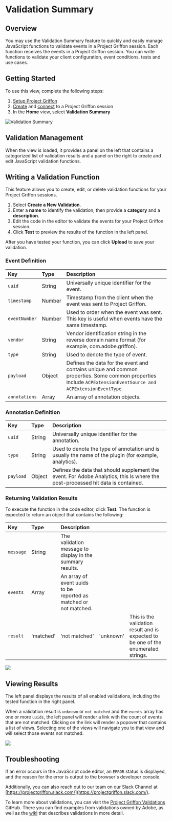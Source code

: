 # Validation Summary

## Overview

You may use the Validation Summary feature to quickly and easily manage JavaScript functions to validate events in a Project Griffon session. Each function receives the events in a Project Griffon session. You can write functions to validate your client configuration, event conditions, tests and use cases.

## Getting Started

To use this view, complete the following steps:

1. [Setup Project Griffon](../set-up-project-griffon.md)
2. [Create](./#creating-sessions) and [connect](./#connecting-to-a-session) to a Project Griffon session
3. In the **Home** view, select **Validation Summary**

![Validation Summary](../../../.gitbook/assets/screen-shot-2021-02-08-at-2.49.28-pm.png)

## Validation Management

When the view is loaded, it provides a panel on the left that contains a categorized list of validation results and a panel on the right to create and edit JavaScript validation functions.

## Writing a Validation Function

This feature allows you to create, edit, or delete validation functions for your Project Griffon sessions.

1. Select **Create a New Validation**.
2. Enter a **name** to identify the validation, then provide a **category** and a **description**.
3. Edit the code in the editor to validate the events for your Project Griffon session.
4. Click **Test** to preview the results of the function in the left panel.

After you have tested your function, you can click **Upload** to save your validation.

### Event Definition

| Key | Type | Description |
| :--- | :--- | :--- |
| `uuid` | String | Universally unique identifier for the event. |
| `timestamp` | Number | Timestamp from the client when the event was sent to Project Griffon. |
| `eventNumber` | Number | Used to order when the event was sent. This key is useful when events have the same timestamp. |
| `vendor` | String | Vendor identification string in the reverse domain name format (for example, com.adobe.griffon). |
| `type` | String | Used to denote the type of event. |
| `payload` | Object | Defines the data for the event and contains unique and common properties. Some common properties include `ACPExtensionEventSource and ACPExtensionEventType`. |
| `annotations` | Array | An array of annotation objects. |

### Annotation Definition

| Key | Type | Description |
| :--- | :--- | :--- |
| `uuid` | String | Universally unique identifier for the annotation. |
| `type` | String | Used to denote the type of annotation and is usually the name of the plugin (for example, analytics). |
| `payload` | Object | Defines the data that should supplement the event. For Adobe Analytics, this is where the post-processed hit data is contained. |

### Returning Validation Results

To execute the function in the code editor, click **Test**. The function is expected to return an object that contains the following:

| Key | Type | Description |  |  |
| :--- | :--- | :--- | :--- | :--- |
| `message` | String | The validation message to display in the summary results. |  |  |
| `events` | Array | An array of event uuids to be reported as matched or not matched. |  |  |
| `result` | 'matched' | 'not matched' | 'unknown' | This is the validation result and is expected to be one of the enumerated strings. |

![](../../../.gitbook/assets/griffon-custom-validation-invalid.png)

## Viewing Results

The left panel displays the results of all enabled validations, including the tested function in the right panel.

When a validation result is `unknown` or `not matched` and the `events` array has one or more `uuids`, the left panel will render a link with the count of events that are not matched. Clicking on the link will render a popover that contains a list of views. Selecting one of the views will navigate you to that view and will select those events not matched.

![](../../../.gitbook/assets/screen-shot-2021-02-11-at-10.15.06-am.png)

## Troubleshooting

If an error occurs in the JavaScript code editor, an `ERROR` status is displayed, and the reason for the error is output to the browser's developer console.

Additionally, you can also reach out to our team on our Slack Channel at [https://projectgriffon.slack.com/](https://projectgriffon.slack.com/).

To learn more about validations, you can visit the [Project Griffon Validations](https://github.com/adobe/griffon-validation-plugins) GitHub. There you can find examples from validations owned by Adobe, as well as the [wiki](https://github.com/adobe/griffon-validation-plugins/wiki) that describes validations in more detail.

